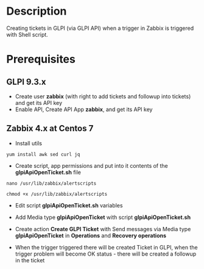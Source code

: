 # Description

Creating tickets in GLPI (via GLPI API) when a trigger in Zabbix is triggered with Shell script.

# Prerequisites

## GLPI 9.3.x

- Create user **zabbix** (with right to add tickets and followup into tickets) and get its API key
- Enable API, Create API App **zabbix**, and get its API key

## Zabbix 4.x at Centos 7

- Install utils

```
yum install awk sed curl jq
```

- Create script, app permissions and put into it contents of the **glpiApiOpenTicket.sh** file

```
nano /usr/lib/zabbix/alertscripts
```

```
chmod +x /usr/lib/zabbix/alertscripts
```
- Edit script **glpiApiOpenTicket.sh** variables

- Add Media type **glpiApiOpenTicket** with script **glpiApiOpenTicket.sh**

- Create action **Create GLPI Ticket** with Send messages via Media type **glpiApiOpenTicket** in **Operations** and **Recovery operations**

- When the trigger triggered there will be created Ticket in GLPI, when the trigger problem will become OK status - there will be created a followup in the ticket
